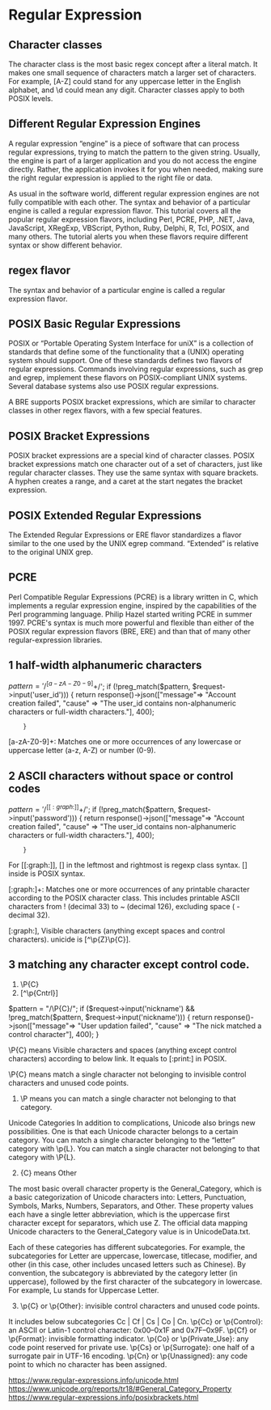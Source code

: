 # Regular Expression

## Character classes

The character class is the most basic regex concept after a literal match. It makes one small sequence of characters match a larger set of characters. 
For example, [A-Z] could stand for any uppercase letter in the English alphabet, and \d could mean any digit. Character classes apply to both POSIX levels.

## Different Regular Expression Engines

A regular expression “engine” is a piece of software that can process regular expressions, trying to match the pattern to the given string. Usually, the engine is part of a larger application and you do not access the engine directly. Rather, the application invokes it for you when needed, making sure the right regular expression is applied to the right file or data.

As usual in the software world, different regular expression engines are not fully compatible with each other. The syntax and behavior of a particular engine is called a regular expression flavor. This tutorial covers all the popular regular expression flavors, including Perl, PCRE, PHP, .NET, Java, JavaScript, XRegExp, VBScript, Python, Ruby, Delphi, R, Tcl, POSIX, and many others. 
The tutorial alerts you when these flavors require different syntax or show different behavior. 

## regex flavor

The syntax and behavior of a particular engine is called a regular expression flavor. 

## POSIX Basic Regular Expressions

POSIX or “Portable Operating System Interface for uniX” is a collection of standards that define some of the functionality that a (UNIX) operating system should support. One of these standards defines two flavors of regular expressions. Commands involving regular expressions, such as grep and egrep, implement these flavors on POSIX-compliant UNIX systems. Several database systems also use POSIX regular expressions.

A BRE supports POSIX bracket expressions, which are similar to character classes in other regex flavors, with a few special features. 

## POSIX Bracket Expressions

POSIX bracket expressions are a special kind of character classes. POSIX bracket expressions match one character out of a set of characters, just like regular character classes. They use the same syntax with square brackets. A hyphen creates a range, and a caret at the start negates the bracket expression.

## POSIX Extended Regular Expressions

The Extended Regular Expressions or ERE flavor standardizes a flavor similar to the one used by the UNIX egrep command. “Extended” is relative to the original UNIX grep.

## PCRE

Perl Compatible Regular Expressions (PCRE) is a library written in C, which implements a regular expression engine, inspired by the capabilities of the Perl programming language. Philip Hazel started writing PCRE in summer 1997. PCRE's syntax is much more powerful and flexible than either of the POSIX regular expression flavors (BRE, ERE) and than that of many other regular-expression libraries.

## 1 half-width alphanumeric characters 

$pattern = '/^[a-zA-Z0-9]+$/';
        if (!preg_match($pattern, $request->input('user_id'))) { 
            return response()->json(["message"=> "Account creation failed", "cause" => "The user_id contains non-alphanumeric characters or full-width characters."], 400);
        
        }

[a-zA-Z0-9]+: Matches one or more occurrences of any lowercase or uppercase letter (a-z, A-Z) or number (0-9).

## 2 ASCII characters without space or control codes

$pattern = '/^[[:graph:]]+$/';
        if (!preg_match($pattern, $request->input('password'))) {
            return response()->json(["message"=> "Account creation failed", "cause" => "The user_id contains non-alphanumeric characters or full-width characters."], 400);
        
        }

For [[:graph:]], [] in the leftmost and rightmost is regexp class syntax. [] inside is POSIX syntax.

[:graph:]+: Matches one or more occurrences of any printable character according to the POSIX character class. This includes printable ASCII characters from ! (decimal 33) to ~ (decimal 126), excluding space ( - decimal 32).

[:graph:], Visible characters (anything except spaces and control characters). unicide is [^\p{Z}\p{C}].	

## 3 matching any character except control code.

1. \P{C}
2. [^\p{Cntrl}]

$pattern = "/\P{C}/";
        if ($request->input('nickname') && !preg_match($pattern, $request->input('nickname'))) {
            return response()->json(["message"=> "User updation failed", "cause" => "The nick matched a control character"], 400);
        }


\P{C} means Visible characters and spaces (anything except control characters) according to below link. It equals to [:print:] in POSIX.

\P{C} means match a single character not belonging to invisible control characters and unused code points.


1. \P means you can match a single character not belonging to that category.

Unicode Categories
In addition to complications, Unicode also brings new possibilities. One is that each Unicode character belongs to a certain category. You can match a single character belonging to the “letter” category with \p{L}. You can match a single character not belonging to that category with \P{L}.

2. {C} means Other

The most basic overall character property is the General_Category, which is a basic categorization of Unicode characters into: Letters, Punctuation, Symbols, Marks, Numbers, Separators, and Other. These property values each have a single letter abbreviation, which is the uppercase first character except for separators, which use Z. The official data mapping Unicode characters to the General_Category value is in UnicodeData.txt.

Each of these categories has different subcategories. For example, the subcategories for Letter are uppercase, lowercase, titlecase, modifier, and other (in this case, other includes uncased letters such as Chinese). By convention, the subcategory is abbreviated by the category letter (in uppercase), followed by the first character of the subcategory in lowercase. For example, Lu stands for Uppercase Letter.

3. \p{C} or \p{Other}: invisible control characters and unused code points.

It includes below subcategories Cc | Cf | Cs | Co | Cn.
  \p{Cc} or \p{Control}: an ASCII or Latin-1 control character: 0x00–0x1F and 0x7F–0x9F.
  \p{Cf} or \p{Format}: invisible formatting indicator.
  \p{Co} or \p{Private_Use}: any code point reserved for private use.
  \p{Cs} or \p{Surrogate}: one half of a surrogate pair in UTF-16 encoding.
  \p{Cn} or \p{Unassigned}: any code point to which no character has been assigned.

https://www.regular-expressions.info/unicode.html  
https://www.unicode.org/reports/tr18/#General_Category_Property  
https://www.regular-expressions.info/posixbrackets.html  

